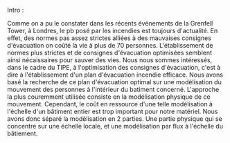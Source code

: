 Intro :

Comme on a pu le constater dans les récents événements de la Grenfell Tower, à Londres, le pb posé par les incendies est toujours d'actualité. 
En effet, des normes pas assez strictes alliées à des mauvaises consignes d'évacuation on coûté la vie à plus de 70 personnes. L'établissement de normes plus strictes et de consignes d'évacuation optimisées semblent ainsi nécaissaires pour sauver des vies. Nous nous sommes intéressés, dans le cadre du TIPE, à l'optimisation des consignes d'évacuation, c'est à dire à l'établissement d'un plan d'évacuation incendie efficace.
Nous avons basé la recherche de ce plan d'évacuation optimal sur une modélisation du mouvement des personnes à l'intérieur du batiment concerné. L'approche la plus couremment utilisée consiste en la modélisation physique de ce mouvement. Cependant, le coût en ressource d'une telle modélisation à l'échelle d'un bâtiment entier est trop important pour notre matériel.
Nous avons donc séparé la modélisation en 2 parties. Une partie physique qui se concentre sur une échelle locale, et une modélisation par flux à l'échelle du bâtiement.

